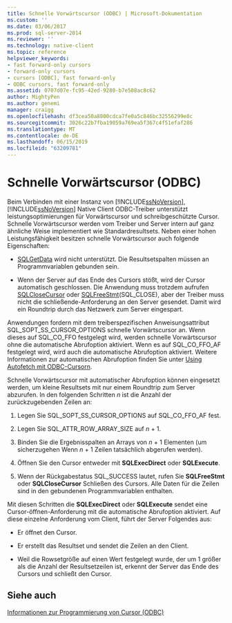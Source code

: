```yaml
---
title: Schnelle Vorwärtscursor (ODBC) | Microsoft-Dokumentation
ms.custom: ''
ms.date: 03/06/2017
ms.prod: sql-server-2014
ms.reviewer: ''
ms.technology: native-client
ms.topic: reference
helpviewer_keywords:
- fast forward-only cursors
- forward-only cursors
- cursors [ODBC], fast forward-only
- ODBC cursors, fast forward-only
ms.assetid: 0707d07e-fc95-42ed-9280-b7e508ac8c62
author: MightyPen
ms.author: genemi
manager: craigg
ms.openlocfilehash: df3cea50a8800cdca7fe0a5c846bc32556299e0c
ms.sourcegitcommit: 3026c22b7fba19059a769ea5f367c4f51efaf286
ms.translationtype: MT
ms.contentlocale: de-DE
ms.lasthandoff: 06/15/2019
ms.locfileid: "63209781"
---
```

# <a name="fast-forward-only-cursors-odbc"></a>Schnelle Vorwärtscursor (ODBC)
  Beim Verbinden mit einer Instanz von [!INCLUDE[ssNoVersion](../../../includes/ssnoversion-md.md)], [!INCLUDE[ssNoVersion](../../../includes/ssnoversion-md.md)] Native Client ODBC-Treiber unterstützt leistungsoptimierungen für Vorwärtscursor und schreibgeschützte Cursor. Schnelle Vorwärtscursor werden vom Treiber und Server intern auf ganz ähnliche Weise implementiert wie Standardresultsets. Neben einer hohen Leistungsfähigkeit besitzen schnelle Vorwärtscursor auch folgende Eigenschaften:  
  
-   [SQLGetData](../../native-client-odbc-api/sqlgetdata.md) wird nicht unterstützt. Die Resultsetspalten müssen an Programmvariablen gebunden sein.  
  
-   Wenn der Server auf das Ende des Cursors stößt, wird der Cursor automatisch geschlossen. Die Anwendung muss trotzdem aufrufen [SQLCloseCursor](../../native-client-odbc-api/sqlclosecursor.md) oder [SQLFreeStmt](../../native-client-odbc-api/sqlfreestmt.md)(SQL_CLOSE), aber der Treiber muss nicht die schließende-Anforderung an den Server gesendet. Damit wird ein Roundtrip durch das Netzwerk zum Server eingespart.  
  
 Anwendungen fordern mit dem treiberspezifischen Anweisungsattribut SQL_SOPT_SS_CURSOR_OPTIONS schnelle Vorwärtscursor an. Wenn dieses auf SQL_CO_FFO festgelegt wird, werden schnelle Vorwärtscursor ohne die automatische Abrufoption aktiviert. Wenn es auf SQL_CO_FFO_AF festgelegt wird, wird auch die automatische Abrufoption aktiviert. Weitere Informationen zur automatischen Abrufoption finden Sie unter [Using Autofetch mit ODBC-Cursorn](using-autofetch-with-odbc-cursors.md).  
  
 Schnelle Vorwärtscursor mit automatischer Abrufoption können eingesetzt werden, um kleine Resultsets mit nur einem Roundtrip zum Server abzurufen. In den folgenden Schritten *n* ist die Anzahl der zurückzugebenden Zeilen an:  
  
1.  Legen Sie SQL_SOPT_SS_CURSOR_OPTIONS auf SQL_CO_FFO_AF fest.  
  
2.  Legen Sie SQL_ATTR_ROW_ARRAY_SIZE auf *n* + 1.  
  
3.  Binden Sie die Ergebnisspalten an Arrays von *n* + 1 Elementen (um sicherzugehen Wenn *n* + 1 Zeilen tatsächlich abgerufen werden).  
  
4.  Öffnen Sie den Cursor entweder mit **SQLExecDirect** oder **SQLExecute**.  
  
5.  Wenn der Rückgabestatus SQL_SUCCESS lautet, rufen Sie **SQLFreeStmt** oder **SQLCloseCursor** Schließen des Cursors. Alle Daten für die Zeilen sind in den gebundenen Programmvariablen enthalten.  
  
 Mit diesen Schritten die **SQLExecDirect** oder **SQLExecute** sendet eine Cursor-öffnen-Anforderung mit die automatische Abrufoption aktiviert. Auf diese einzelne Anforderung vom Client, führt der Server Folgendes aus:  
  
-   Er öffnet den Cursor.  
  
-   Er erstellt das Resultset und sendet die Zeilen an den Client.  
  
-   Weil die Rowsetgröße auf einen Wert festgelegt wurde, der um 1 größer als die Anzahl der Resultsetzeilen ist, erkennt der Server das Ende des Cursors und schließt den Cursor.  
  
## <a name="see-also"></a>Siehe auch  
 [Informationen zur Programmierung von Cursor &#40;ODBC&#41;](cursor-programming-details-odbc.md)  
  
  
